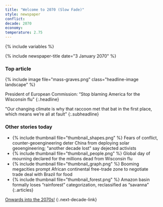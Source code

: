 ```yaml
---
title: "Welcome to 2070 (Slow Fade)"
style: newspaper
conflict: 
decade: 2070
economy: 
temperature: 2.75
---
```


{% include variables %}

{% include newspaper-title date="3 January 2070" %}

### Top article

{% include image file="mass-graves.png" class="headline-image landscape" %}

President of European Commission: “Stop blaming America for the Wisconsin flu"
{:.headline}

"Our changing climate is why that raccoon met that bat in the first place, which means we’re all at fault”
{:.subheadline}

### Other stories today

- {% include thumbnail file="thumbnail_shapes.png" %} Fears of conflict, counter-geoengineering deter China from deploying solar geoengineering; "another decade lost" say dejected activists
- {% include thumbnail file="thumbnail_people.png" %} Global day of mourning declared for the millions dead from Wisconsin flu
- {% include thumbnail file="thumbnail_graph.png" %} Booming megacities prompt African continental free-trade zone to negotiate trade deal with Brazil for food
- {% include thumbnail file="thumbnail_forest.png" %} Amazon basin formally loses “rainforest” categorization, reclassified as “savanna”
{:.articles}

[Onwards into the 2070s!](chapter_desperation.html)
{:.next-decade-link}
